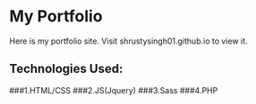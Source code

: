 # My Portfolio
Here is my portfolio site. Visit shrustysingh01.github.io to view it.

## Technologies Used:
###1.HTML/CSS
###2.JS(Jquery)
###3.Sass
###4.PHP
